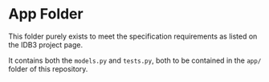 # App Folder

This folder purely exists to meet the specification requirements as listed on the IDB3 project page.

It contains both the `models.py` and `tests.py`, both to be contained in the `app/` folder of this repository.